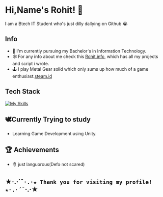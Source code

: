 # Hi,Name's Rohit! 👋

I am a Btech IT Student who's just dilly dallying on Github 😭

## Info

- 🏫 I'm currently pursuing my Bachelor's in Information Technology.
- 🕸️ For any info about me check this [Rohit.info](https://www.youtube.com/watch?v=fC7oUOUEEi4), which has all my projects and script i wrote.
- 🕹️ I play Metal Gear solid which only sums up how much of a game enthusiast.[steam.id](https://steamcommunity.com/profiles/76561199169090695/)

## Tech Stack
[![My Skills](https://skillicons.dev/icons?i=js,html,css,python,c)](https://skillicons.dev)

## 🕊️Currently Trying to study

  - Learning Game Development using Unity.

 ## 🏆 Achievements

- 🪘 just languorous(Defo not scared)

## ★·.·´¯`·.·★ Thank you for visiting my profile! ★·.·´¯`·.·★




